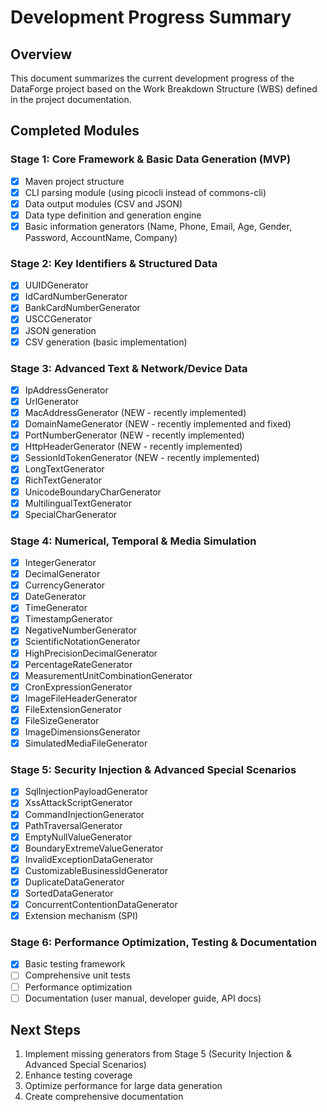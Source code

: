 # Development Progress Summary

## Overview
This document summarizes the current development progress of the DataForge project based on the Work Breakdown Structure (WBS) defined in the project documentation.

## Completed Modules

### Stage 1: Core Framework & Basic Data Generation (MVP)
- [x] Maven project structure
- [x] CLI parsing module (using picocli instead of commons-cli)
- [x] Data output modules (CSV and JSON)
- [x] Data type definition and generation engine
- [x] Basic information generators (Name, Phone, Email, Age, Gender, Password, AccountName, Company)

### Stage 2: Key Identifiers & Structured Data
- [x] UUIDGenerator
- [x] IdCardNumberGenerator
- [x] BankCardNumberGenerator
- [x] USCCGenerator
- [x] JSON generation
- [x] CSV generation (basic implementation)

### Stage 3: Advanced Text & Network/Device Data
- [x] IpAddressGenerator
- [x] UrlGenerator
- [x] MacAddressGenerator (NEW - recently implemented)
- [x] DomainNameGenerator (NEW - recently implemented and fixed)
- [x] PortNumberGenerator (NEW - recently implemented)
- [x] HttpHeaderGenerator (NEW - recently implemented)
- [x] SessionIdTokenGenerator (NEW - recently implemented)
- [x] LongTextGenerator
- [x] RichTextGenerator
- [x] UnicodeBoundaryCharGenerator
- [x] MultilingualTextGenerator
- [x] SpecialCharGenerator

### Stage 4: Numerical, Temporal & Media Simulation
- [x] IntegerGenerator
- [x] DecimalGenerator
- [x] CurrencyGenerator
- [x] DateGenerator
- [x] TimeGenerator
- [x] TimestampGenerator
- [x] NegativeNumberGenerator
- [x] ScientificNotationGenerator
- [x] HighPrecisionDecimalGenerator
- [x] PercentageRateGenerator
- [x] MeasurementUnitCombinationGenerator
- [x] CronExpressionGenerator
- [x] ImageFileHeaderGenerator
- [x] FileExtensionGenerator
- [x] FileSizeGenerator
- [x] ImageDimensionsGenerator
- [x] SimulatedMediaFileGenerator

### Stage 5: Security Injection & Advanced Special Scenarios
- [x] SqlInjectionPayloadGenerator
- [x] XssAttackScriptGenerator
- [x] CommandInjectionGenerator
- [x] PathTraversalGenerator
- [x] EmptyNullValueGenerator
- [x] BoundaryExtremeValueGenerator
- [x] InvalidExceptionDataGenerator
- [x] CustomizableBusinessIdGenerator
- [x] DuplicateDataGenerator
- [x] SortedDataGenerator
- [x] ConcurrentContentionDataGenerator
- [x] Extension mechanism (SPI)

### Stage 6: Performance Optimization, Testing & Documentation
- [x] Basic testing framework
- [ ] Comprehensive unit tests
- [ ] Performance optimization
- [ ] Documentation (user manual, developer guide, API docs)

## Next Steps

1. Implement missing generators from Stage 5 (Security Injection & Advanced Special Scenarios)
2. Enhance testing coverage
3. Optimize performance for large data generation
4. Create comprehensive documentation